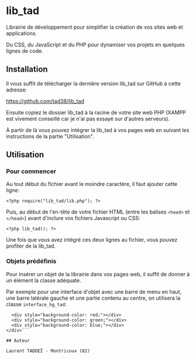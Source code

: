# lib_tad

Librairie de développement pour simplifier la création de vos sites web et applications.

Du CSS, du JavaScript et du PHP pour dynamiser vos projets en quelques lignes de code.

## Installation

Il vous suffit de télécharger la dernière version lib_tad sur GitHub à cette adresse:

https://github.com/tad38/lib_tad

Ensuite copiez le dossier lib_tad à la racine de votre site web PHP (XAMPP est vivement conseillé car je n'ai pas essayé sur d'autres serveurs).

À partir de là vous pouvez intégrer la lib_tad à vos pages web en suivant les instructions de la partie "Utilisation".

## Utilisation

### Pour commencer

Au tout début du fichier avant le moindre caractère, il faut ajouter cette ligne:

```<?php require("lib_tad/lib.php"); ?>```

Puis, au début de l'en-tête de votre fichier HTML (entre les balises `<head>` et `</head>`) avant d'inclure vos fichiers Javascript ou CSS:

```<?php lib_tad(); ?>```

Une fois que vous avez intégré ces deux lignes au fichier, vous pouvez profiter de la lib_tad.

### Objets prédéfinis

Pour insérer un objet de la librairie dans vos pages web, il suffit de donner à un élément la classe adéquate.

Par exemple pour une interface d'objet avec une barre de menu en haut, une barre latérale gauche et une partie contenu au centre, on utilisera la classe `interface_hg_tad`:

```<div class="interface_hg_tad">
  <div style="background-color: red;"></div>
  <div style="background-color: green;"></div>
  <div style="background-color: blue;"></div>
</div>```

## Auteur

Laurent TADDEÏ - Montricoux (82)

